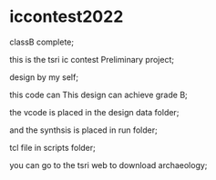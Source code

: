 # iccontest2022
classB complete;

this is the tsri ic contest Preliminary project;

design by my self;

this code can This design can achieve grade B;

the vcode is placed in the design data folder;

and the synthsis is placed in run folder;

tcl file in scripts folder;

you can go to the tsri web to download archaeology;
